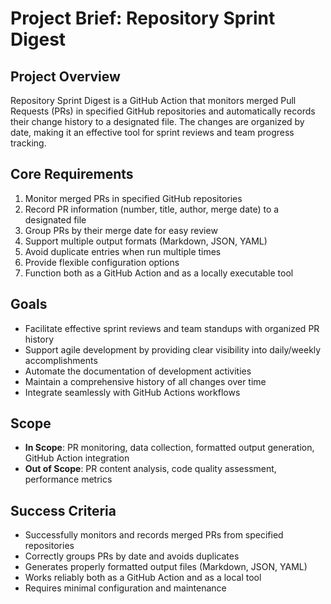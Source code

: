 # Project Brief: Repository Sprint Digest

## Project Overview
Repository Sprint Digest is a GitHub Action that monitors merged Pull Requests (PRs) in specified GitHub repositories and automatically records their change history to a designated file. The changes are organized by date, making it an effective tool for sprint reviews and team progress tracking.

## Core Requirements
1. Monitor merged PRs in specified GitHub repositories
2. Record PR information (number, title, author, merge date) to a designated file
3. Group PRs by their merge date for easy review
4. Support multiple output formats (Markdown, JSON, YAML)
5. Avoid duplicate entries when run multiple times
6. Provide flexible configuration options
7. Function both as a GitHub Action and as a locally executable tool

## Goals
- Facilitate effective sprint reviews and team standups with organized PR history
- Support agile development by providing clear visibility into daily/weekly accomplishments
- Automate the documentation of development activities
- Maintain a comprehensive history of all changes over time
- Integrate seamlessly with GitHub Actions workflows

## Scope
- **In Scope**: PR monitoring, data collection, formatted output generation, GitHub Action integration
- **Out of Scope**: PR content analysis, code quality assessment, performance metrics

## Success Criteria
- Successfully monitors and records merged PRs from specified repositories
- Correctly groups PRs by date and avoids duplicates
- Generates properly formatted output files (Markdown, JSON, YAML)
- Works reliably both as a GitHub Action and as a local tool
- Requires minimal configuration and maintenance
